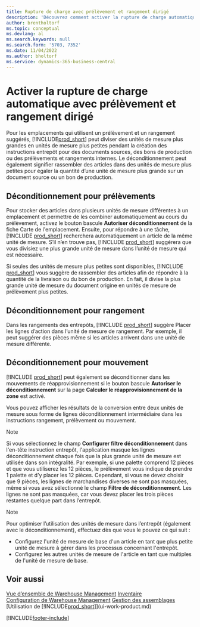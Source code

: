 ```yaml
---
title: Rupture de charge avec prélèvement et rangement dirigé
description: 'Découvrez comment activer la rupture de charge automatique avec prélèvement et rangement dirigé, ainsi que le déconditionnement pour prélèvement, rangement, mouvement, etc.'
author: brentholtorf
ms.topic: conceptual
ms.devlang: al
ms.search.keywords: null
ms.search.form: '5703, 7352'
ms.date: 11/04/2022
ms.author: bholtorf
ms.service: dynamics-365-business-central
---
```

# <a name="enable-automatic-breaking-bulk-with-directed-put-away-and-pick"></a>Activer la rupture de charge automatique avec prélèvement et rangement dirigé

Pour les emplacements qui utilisent un prélèvement et un rangement suggérés, [!INCLUDE[prod_short](includes/prod_short.md)] peut diviser des unités de mesure plus grandes en unités de mesure plus petites pendant la création des instructions entrepôt pour des documents sources, des bons de production ou des prélèvements et rangements internes. Le déconditionnement peut également signifier rassembler des articles dans des unités de mesure plus petites pour égaler la quantité d’une unité de mesure plus grande sur un document source ou un bon de production.

## <a name="breakbulk-in-picks"></a>Déconditionnement pour prélèvements

Pour stocker des articles dans plusieurs unités de mesure différentes à un emplacement et permettre de les combiner automatiquement au cours du prélèvement, activez le bouton bascule **Autoriser déconditionnement** de la fiche Carte de l'emplacement. Ensuite, pour répondre à une tâche, [!INCLUDE [prod_short](includes/prod_short.md)] recherchera automatiquement un article de la même unité de mesure. S’il n’en trouve pas, [!INCLUDE [prod_short](includes/prod_short.md)] suggérera que vous divisiez une plus grande unité de mesure dans l’unité de mesure qui est nécessaire.  

Si seules des unités de mesure plus petites sont disponibles, [!INCLUDE [prod_short](includes/prod_short.md)] vous suggère de rassembler des articles afin de répondre à la quantité de la livraison ou du bon de production. En fait, il divise la plus grande unité de mesure du document origine en unités de mesure de prélèvement plus petites.  

## <a name="breakbulk-in-put-aways"></a>Déconditionnement pour rangement

Dans les rangements des entrepôts, [!INCLUDE [prod_short](includes/prod_short.md)] suggère Placer les lignes d’action dans l’unité de mesure de rangement. Par exemple, il peut suggérer des pièces même si les articles arrivent dans une unité de mesure différente.  

## <a name="breakbulk-in-movements"></a>Déconditionnement pour mouvement

[!INCLUDE [prod_short](includes/prod_short.md)] peut également se déconditionner dans les mouvements de réapprovisionnement si le bouton bascule **Autoriser le déconditionnement** sur la page **Calculer le réapprovisionnement de la zone** est activé.  

Vous pouvez afficher les résultats de la conversion entre deux unités de mesure sous forme de lignes déconditionnement intermédiaire dans les instructions rangement, prélèvement ou mouvement.  

> [!NOTE]  
> Si vous sélectionnez le champ **Configurer filtre déconditionnement** dans l'en-tête instruction entrepôt, l'application masque les lignes déconditionnement chaque fois que la plus grande unité de mesure est utilisée dans son intégralité. Par exemple, si une palette comprend 12 pièces et que vous utiliserez les 12 pièces, le prélèvement vous indique de prendre 1 palette et d’y placer les 12 pièces. Cependant, si vous ne devez choisir que 9 pièces, les lignes de marchandises diverses ne sont pas masquées, même si vous avez sélectionné le champ **Filtre de déconditionnement**. Les lignes ne sont pas masquées, car vous devez placer les trois pièces restantes quelque part dans l’entrepôt.  

> [!NOTE]  
> Pour optimiser l’utilisation des unités de mesure dans l’entrepôt (également avec le déconditionnement), effectuez dès que vous le pouvez ce qui suit :  
>
> - Configurez l'unité de mesure de base d'un article en tant que plus petite unité de mesure à gérer dans les processus concernant l'entrepôt.  
> - Configurez les autres unités de mesure de l'article en tant que multiples de l'unité de mesure de base.  

## <a name="see-also"></a>Voir aussi

[Vue d’ensemble de Warehouse Management](design-details-warehouse-management.md)
[Inventaire](inventory-manage-inventory.md)  
[Configuration de Warehouse Management](warehouse-setup-warehouse.md) 
[Gestion des assemblages](assembly-assemble-items.md)
[Utilisation de [!INCLUDE[prod_short](includes/prod_short.md)]](ui-work-product.md)  


[!INCLUDE[footer-include](includes/footer-banner.md)]
